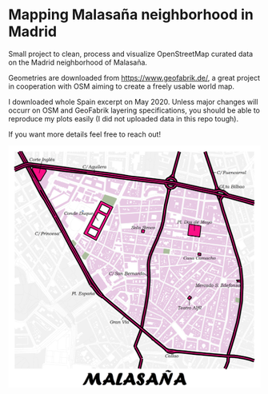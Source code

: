 # Mapping Malasaña neighborhood in Madrid

Small project to clean, process and visualize OpenStreetMap curated data on the Madrid neighborhood of Malasaña.

Geometries are downloaded from https://www.geofabrik.de/, a great project in cooperation with OSM aiming to create a freely usable world map.

I downloaded whole Spain excerpt on May 2020. Unless major changes will occurr on OSM and GeoFabrik layering specifications, you should be able to reproduce my plots easily (I did not uploaded data in this repo tough).

If you want more details feel free to reach out!

![Malasana neighborhood](https://github.com/slow-data/malasana/blob/master/out/malasana.png)

